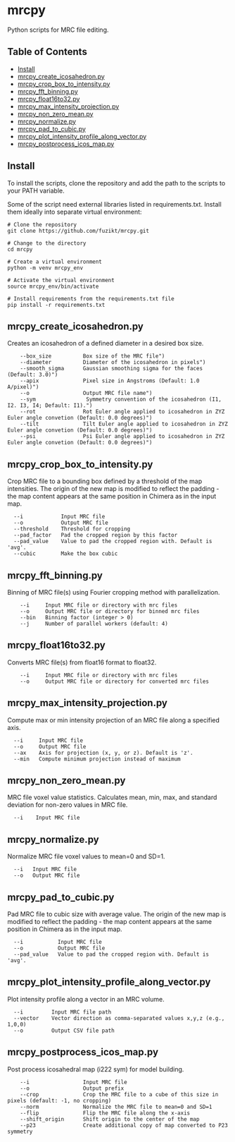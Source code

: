 # mrcpy
Python scripts for MRC file editing.

## Table of Contents
- [Install](#install)
- [mrcpy_create_icosahedron.py](#mrcpy_create_icosahedronpy)
- [mrcpy_crop_box_to_intensity.py](#mrcpy_crop_box_to_intensitypy)
- [mrcpy_fft_binning.py](#mrcpy_fft_binningpy)
- [mrcpy_float16to32.py](#mrcpy_float16to32py)
- [mrcpy_max_intensity_projection.py](#mrcpy_max_intensity_projectionpy)
- [mrcpy_non_zero_mean.py](#mrcpy_non_zero_meanpy)
- [mrcpy_normalize.py](#mrcpy_normalizepy)
- [mrcpy_pad_to_cubic.py](#mrcpy_pad_to_cubicpy)
- [mrcpy_plot_intensity_profile_along_vector.py](#mrcpy_plot_intensity_profile_along_vectorpy)
- [mrcpy_postprocess_icos_map.py](#mrcpy_postprocess_icos_mappy)

## Install
To install the scripts, clone the repository and add the path to the scripts to your PATH variable.

Some of the script need external libraries listed in requirements.txt. Install them ideally into separate virtual environment:
```
# Clone the repository
git clone https://github.com/fuzikt/mrcpy.git

# Change to the directory
cd mrcpy

# Create a virtual environment
python -m venv mrcpy_env

# Activate the virtual environment
source mrcpy_env/bin/activate

# Install requirements from the requirements.txt file
pip install -r requirements.txt
```

## mrcpy_create_icosahedron.py
Creates an icosahedron of a defined diameter in a desired box size.
```
    --box_size          Box size of the MRC file")
    --diameter          Diameter of the icosahedron in pixels")
    --smooth_sigma      Gaussian smoothing sigma for the faces (Default: 3.0)")
    --apix              Pixel size in Angstroms (Default: 1.0 A/pixel)")
    --o                 Output MRC file name")
    --sym                Symmetry convention of the icosahedron (I1, I2. I3, I4; Default: I1).")
    --rot               Rot Euler angle applied to icosahedron in ZYZ Euler angle convetion (Default: 0.0 degrees)")
    --tilt              Tilt Euler angle applied to icosahedron in ZYZ Euler angle convetion (Default: 0.0 degrees)")
    --psi               Psi Euler angle applied to icosahedron in ZYZ Euler angle convetion (Default: 0.0 degrees)")
```

## mrcpy_crop_box_to_intensity.py
Crop MRC file to a bounding box defined by a threshold of the map intensities. The origin of the new map is modified to reflect the padding - the map content appears at the same position in Chimera as in the input map.
```
  --i            Input MRC file
  --o            Output MRC file
  --threshold    Threshold for cropping
  --pad_factor   Pad the cropped region by this factor
  --pad_value    Value to pad the cropped region with. Default is 'avg'.
  --cubic        Make the box cubic
```

## mrcpy_fft_binning.py
Binning of MRC file(s) using Fourier cropping method with parallelization.
```
    --i     Input MRC file or directory with mrc files
    --o     Output MRC file or directory for binned mrc files
    --bin   Binning factor (integer > 0)
    --j     Number of parallel workers (default: 4)
```

## mrcpy_float16to32.py
Converts MRC file(s) from float16 format to float32.
```
    --i     Input MRC file or directory with mrc files
    --o     Output MRC file or directory for converted mrc files
```

## mrcpy_max_intensity_projection.py
Compute max or min intensity projection of an MRC file along a specified axis.
```
  --i     Input MRC file
  --o     Output MRC file
  --ax    Axis for projection (x, y, or z). Default is 'z'.
  --min   Compute minimum projection instead of maximum
```

## mrcpy_non_zero_mean.py
MRC file voxel value statistics. Calculates mean, min, max, and standard deviation for non-zero values in MRC file.
```
  --i    Input MRC file
```

## mrcpy_normalize.py
Normalize MRC file voxel values to mean=0 and SD=1.
```
  --i   Input MRC file
  --o   Output MRC file
```

## mrcpy_pad_to_cubic.py
Pad MRC file to cubic size with average value. The origin of the new map is modified to reflect the padding - the map content appears at the same position in Chimera as in the input map.
```
  --i           Input MRC file
  --o           Output MRC file
  --pad_value   Value to pad the cropped region with. Default is 'avg'.
```

## mrcpy_plot_intensity_profile_along_vector.py
Plot intensity profile along a vector in an MRC volume.
```    
  --i         Input MRC file path
  --vector    Vector direction as comma-separated values x,y,z (e.g., 1,0,0)
  --o         Output CSV file path
```
## mrcpy_postprocess_icos_map.py
Post process icosahedral map (i222 sym) for model building.
```    
    --i                 Input MRC file
    --o                 Output prefix
    --crop              Crop the MRC file to a cube of this size in pixels (default: -1, no cropping)
    --norm              Normalize the MRC file to mean=0 and SD=1
    --flip              Flip the MRC file along the x-axis
    --shift_origin      Shift origin to the center of the map
    --p23               Create additional copy of map converted to P23 symmetry
```